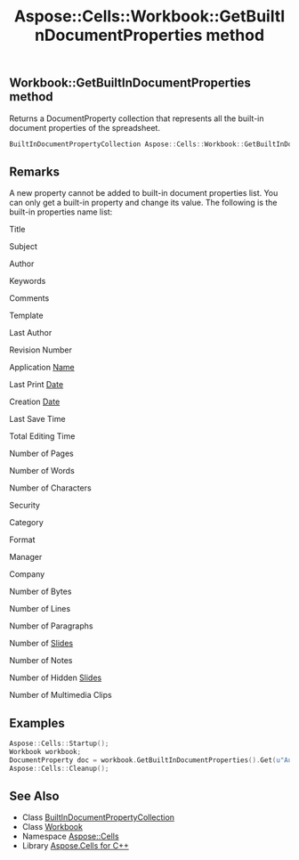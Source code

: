 ﻿---
title: Aspose::Cells::Workbook::GetBuiltInDocumentProperties method
linktitle: GetBuiltInDocumentProperties
second_title: Aspose.Cells for C++ API Reference
description: 'Aspose::Cells::Workbook::GetBuiltInDocumentProperties method. Returns a DocumentProperty collection that represents all the built-in document properties of the spreadsheet in C++.'
type: docs
weight: 5600
url: /cpp/aspose.cells/workbook/getbuiltindocumentproperties/
---
## Workbook::GetBuiltInDocumentProperties method


Returns a DocumentProperty collection that represents all the built-in document properties of the spreadsheet.

```cpp
BuiltInDocumentPropertyCollection Aspose::Cells::Workbook::GetBuiltInDocumentProperties()
```

## Remarks


A new property cannot be added to built-in document properties list. You can only get a built-in property and change its value. The following is the built-in properties name list: 

Title

Subject

Author

Keywords

Comments

Template

Last Author

Revision Number

Application [Name](../../name/)

Last Print [Date](../../date/)

Creation [Date](../../date/)

Last Save Time

Total Editing Time

Number of Pages

Number of Words

Number of Characters

Security

Category

Format

Manager

Company

Number of Bytes

Number of Lines

Number of Paragraphs

Number of [Slides](../../../aspose.cells.slides/)

Number of Notes

Number of Hidden [Slides](../../../aspose.cells.slides/)

Number of Multimedia Clips

## Examples


```cpp
Aspose::Cells::Startup();
Workbook workbook;
DocumentProperty doc = workbook.GetBuiltInDocumentProperties().Get(u"Author");
Aspose::Cells::Cleanup();
```

## See Also

* Class [BuiltInDocumentPropertyCollection](../../../aspose.cells.properties/builtindocumentpropertycollection/)
* Class [Workbook](../)
* Namespace [Aspose::Cells](../../)
* Library [Aspose.Cells for C++](../../../)
